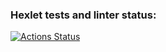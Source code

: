 ### Hexlet tests and linter status:
[![Actions Status](https://github.com/alexdesyatnik/python-project-lvl1/workflows/hexlet-check/badge.svg)](https://github.com/alexdesyatnik/python-project-lvl1/actions)